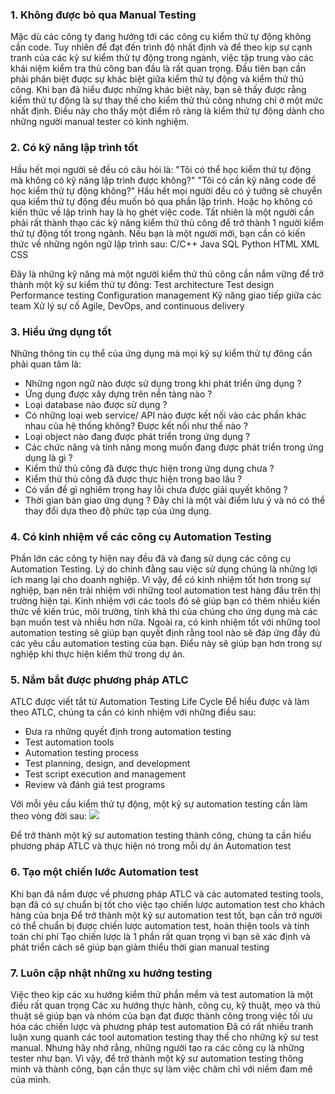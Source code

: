 ### 1. Không được bỏ qua Manual Testing
Mặc dù các công ty đang hướng tới các công cụ kiểm thử tự động không cần code. Tuy nhiên để đạt đến trình độ nhất định và để theo kịp sự cạnh tranh của các kỹ sư kiểm thử tự động trong ngành, việc tập trung vào các khái niệm kiểm tra thủ công ban đầu là rất quan trọng.
Đầu tiên bạn cần phải phân biệt được sự khác biệt giữa kiểm thử tự động và kiểm thử thủ công. Khi bạn đã hiểu được những khác biệt này, bạn sẽ thấy được rằng kiểm thử tự động là sự thay thế cho kiểm thử thủ công nhưng chỉ ở một mức nhất định. 
Điều này cho thấy một điểm rõ ràng là kiểm thử tự động dành cho những người manual tester có kinh nghiệm.

### 2. Có kỹ năng lập trình tốt
Hầu hết mọi người sẽ đều có câu hỏi là:
"Tôi có thể học kiểm thử tự động mà không có kỹ năng lập trình được không?"
"Tôi có cần kỹ năng code để học kiểm thử tự động không?"
Hầu hết mọi người đều có ý tưởng sẽ chuyển qua kiểm thử tự động đều muốn bỏ qua phần lập trình. Hoặc họ không có kiến thức về lập trình hay là họ ghét việc code.
Tất nhiên là một người cần phải rất thành thạo các kỹ năng kiểm thử thủ công để trở thành 1 người kiểm thử tự động tốt trong ngành.
Nếu bạn là một người mới, bạn cần có kiến thức về những ngôn ngữ lập trình sau:
C/C++
Java
SQL
Python
HTML
XML
CSS

Đây là những kỹ năng mà một người kiểm thử thủ công cần nắm vững để trở thành một kỹ sư kiểm thử tự đông:
Test architecture
Test design
Performance testing
Configuration management
Kỹ năng giao tiếp giữa các team
Xử lý sự cố
Agile, DevOps, and continuous delivery

### 3. Hiểu ứng dụng tốt
Những thông tin cụ thể của ứng dụng mà mọi kỹ sự kiểm thử tự đông cần phải quan tâm là:
- Những ngon ngữ nào được sử dụng trong khi phát triển ứng dụng ?
- Ứng dụng được xây dựng trên nền tảng nào ?
- Loại database nào được sử dụng ?
- Có những loại web service/ API nào được kết nối vào các phần khác nhau của hệ thống không? Được kết nối như thế nào ?
- Loại object nào đang được phát triển trong ứng dụng ?
- Các chức năng và tính năng mong muốn đang được phát triển trong ứng dụng là gì ?
- Kiểm thử thủ công đã được thực hiện trong ứng dụng chưa ?
- Kiểm thử thủ công đã được thực hiện trong bao lâu ?
- Có vấn đề gì nghiêm trọng hay lỗi chưa được giải quyết không ?
- Thời gian bàn giao ứng dụng ?
Đây chỉ là một vài điểm lưu ý và nó có thể thay đổi dựa theo độ phức tạp của ứng dụng.

### 4. Có kinh nhiệm về các công cụ Automation Testing
Phần lớn các công ty hiện nay đều đã và đang sử dụng các công cụ Automation Testing. Lý do chính đằng sau việc sử dụng chúng là những lợi ích mang lại cho doanh nghiệp.
Vì vậy, để có kinh nhiệm tốt hơn trong sự nghiệp, bạn nên trải nhiệm với những tool automation test hàng đầu trên thị trường hiện tại. Kinh nhiệm với các tools đó sẽ giúp bạn có thêm nhiều kiến thức về kiến trúc, môi trường, tính khả thi của chúng cho ứng dụng mà các bạn muốn test và nhiều hơn nữa.
Ngoài ra, có kinh nhiệm tốt với những tool automation testing sẽ giúp bạn quyết định rằng tool nào sẽ đáp ứng đầy đủ các yêu cầu automation testing của bạn. Điểu này sẽ giúp bạn hơn trong sự nghiệp khi thực hiện kiểm thử trong dự án.

### 5. Nắm bắt được phương pháp ATLC
ATLC được viết tắt từ Automation Testing Life Cycle
Để hiểu được và làm theo ATLC, chúng ta cần có kinh nhiệm với những điều sau:
* Đưa ra những quyết định trong automation testing
* Test automation tools
* Automation testing process
* Test planning, design, and development
* Test script execution and management
* Review và đánh giá test programs

Với mỗi yêu cầu kiểm thử tự động, một kỹ sự automation testing cần làm theo vòng đời sau:
![](https://images.viblo.asia/a057f110-db0c-4ec2-b806-42edee17d879.jpg)

Để trở thành một kỹ sư automation testing thành công, chúng ta cần hiểu phương pháp ATLC và thực hiện nó trong mỗi dự án Automation test

### 6. Tạo một chiến lước Automation test
Khi bạn đã nắm được về phương pháp ATLC và các automated testing tools, bạn đã có sự chuẩn bị tốt cho việc tạo chiến lược automation test cho khách hàng của bnja
Để trở thành một kỹ sư automation test tốt, bạn cần trở người có thể chuẩn bị được chiến lược automation test, hoàn thiện tools và tính toán chi phí
Tạo chiến lược là 1 phần rất quan trọng vì bạn sẽ xác định và phát triển cách sẽ giúp bạn giảm thiểu thời gian manual testing

### 7. Luôn cập nhật những xu hướng testing
Việc theo kịp các xu hướng kiểm thử phần mềm và test automation là một điều rất quan trọng
Các xu hướng thực hành, công cụ, kỹ thuật, mẹo và thủ thuật sẽ giúp bạn và nhóm của bạn đạt được thành công trong việc tối ưu hóa các chiến lược và phương pháp test automation
Đã có rất nhiều tranh luận xung quanh các tool automation testing thay thế cho những kỹ sư test manual. Nhưng hãy nhớ rằng, những người tạo ra các công cụ là những tester như bạn. Vì vậy, để trở thành một kỹ sư automation testing  thông minh và thành công, bạn cần thực sự làm việc chăm chỉ với niềm đam mê của mình.
